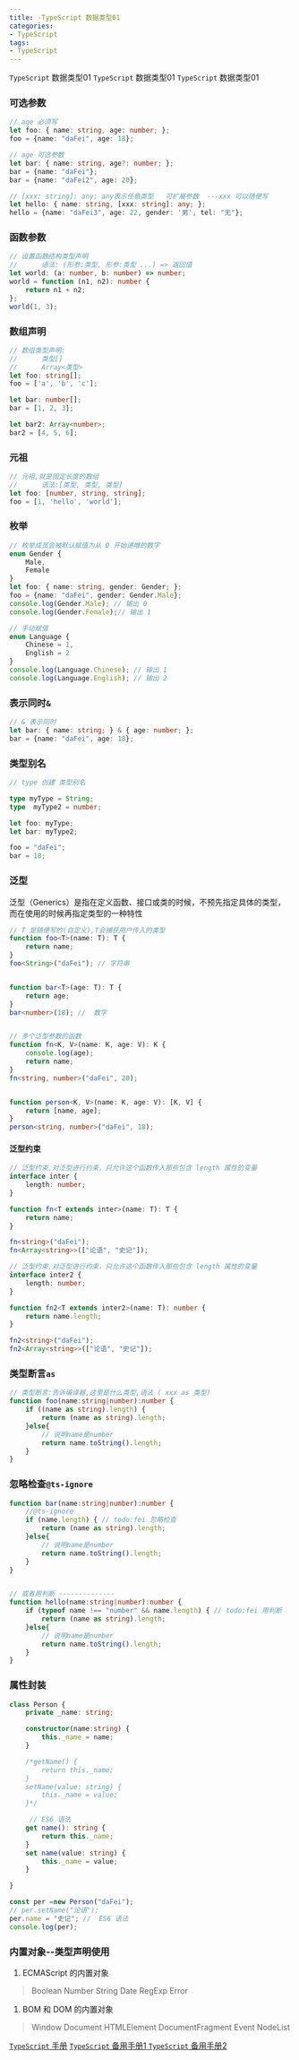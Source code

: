 ```yaml
---
title: -TypeScript 数据类型01
categories: 
- TypeScript
tags:
- TypeScript
---
```

`TypeScript` 数据类型01
`TypeScript` 数据类型01
`TypeScript` 数据类型01

### 可选参数

```typescript
// age 必须写
let foo: { name: string, age: number; };
foo = {name: "daFei", age: 18};

// age 可选参数
let bar: { name: string, age?: number; };
bar = {name: "daFei"};
bar = {name: "daFei2", age: 20};

// [xxx: string]: any; any表示任意类型   可扩展参数  ---xxx 可以随便写
let hello: { name: string, [xxx: string]: any; };
hello = {name: "daFei3", age: 22, gender: '男', tel: "无"};
```

### 函数参数

```typescript
// 设置函数结构类型声明
//      语法: (形参:类型, 形参:类型 ...) => 返回值
let world: (a: number, b: number) => number;
world = function (n1, n2): number {
    return n1 + n2;
};
world(1, 3);
```

### 数组声明

```typescript
// 数组类型声明:
//      类型[]
//      Array<类型>
let foo: string[];
foo = ['a', 'b', 'c'];

let bar: number[];
bar = [1, 2, 3];

let bar2: Array<number>;
bar2 = [4, 5, 6];
```

### 元祖

```typescript
// 元祖,就是固定长度的数组
//      语法:[类型, 类型, 类型]
let foo: [number, string, string];
foo = [1, 'hello', 'world'];
```

### 枚举

```typescript
// 枚举成员会被默认赋值为从 0 开始递增的数字
enum Gender {
    Male,
    Female
}
let foo: { name: string, gender: Gender; };
foo = {name: "daFei", gender: Gender.Male};
console.log(Gender.Male); // 输出 0
console.log(Gender.Female);// 输出 1

// 手动赋值
enum Language {
    Chinese = 1,
    English = 2
}
console.log(Language.Chinese); // 输出 1
console.log(Language.English); // 输出 2

```

###  表示同时`&`

```typescript
// & 表示同时
let bar: { name: string; } & { age: number; };
bar = {name: "daFei", age: 18};
```

### 类型别名

```typescript
// type 创建 类型别名

type myType = String;
type  myType2 = number;

let foo: myType;
let bar: myType2;

foo = "daFei";
bar = 18;
```

### 泛型

泛型（Generics）是指在定义函数、接口或类的时候，不预先指定具体的类型，而在使用的时候再指定类型的一种特性

```typescript
// T 是随便写的(自定义),T会捕获用户传入的类型
function foo<T>(name: T): T {
    return name;
}
foo<String>("daFei"); // 字符串


function bar<T>(age: T): T {
    return age;
}
bar<number>(18); //  数字


// 多个泛型参数的函数
function fn<K, V>(name: K, age: V): K {
    console.log(age);
    return name;
}
fn<string, number>("daFei", 20);


function person<K, V>(name: K, age: V): [K, V] {
    return [name, age];
}
person<string, number>("daFei", 18);

```

#### 泛型约束

```typescript
// 泛型约束,对泛型进行约束，只允许这个函数传入那些包含 length 属性的变量
interface inter {
    length: number;
}

function fn<T extends inter>(name: T): T {
    return name;
}

fn<string>("daFei");
fn<Array<string>>(["论语", "史记"]);
```

```typescript
// 泛型约束,对泛型进行约束，只允许这个函数传入那些包含 length 属性的变量
interface inter2 {
    length: number;
}

function fn2<T extends inter2>(name: T): number {
    return name.length;
}

fn2<string>("daFei");
fn2<Array<string>>(["论语", "史记"]);
```



### 类型断言`as`

```typescript
// 类型断言:告诉编译器,这里是什么类型,语法 ( xxx as 类型)
function foo(name:string|number):number {
    if ((name as string).length) {
        return (name as string).length;
    }else{
        // 说明name是number
        return name.toString().length;
    }
}
```

### 忽略检查`@ts-ignore`

```typescript
function bar(name:string|number):number {
    //@ts-ignore
    if (name.length) { // todo:fei 忽略检查
        return (name as string).length;
    }else{
        // 说明name是number
        return name.toString().length;
    }
}


// 或者用判断 --------------
function hello(name:string|number):number {
    if (typeof name !== "number" && name.length) { // todo:fei 用判断
        return (name as string).length;
    }else{
        // 说明name是number
        return name.toString().length;
    }
}
```



### 属性封装

```typescript
class Person {
    private _name: string;

    constructor(name:string) {
        this._name = name;
    }

    /*getName() {
        return this._name;
    }
    setName(value: string) {
        this._name = value;
    }*/

     // ES6 语法
    get name(): string {
        return this._name;
    }
    set name(value: string) {
        this._name = value;
    }

}

const per =new Person("daFei");
// per.setName("论语");
per.name = "史记"; //  ES6 语法
console.log(per);
```

### 内置对象--类型声明使用

1. ECMAScript 的内置对象

> Boolean
> Number
> String
> Date
> RegExp
> Error

1. BOM 和 DOM 的内置对象

> Window
> Document
> HTMLElement
> DocumentFragment
> Event
> NodeList



[`TypeScript` 手册](https://typescript.bootcss.com/basic-types.html)
[`TypeScript` 备用手册1 ](https://24kcs.github.io/vue3_study/chapter1/03_HelloWorld.html)
[`TypeScript` 备用手册2 ](https://www.typescriptlang.org/docs/handbook/2/everyday-types.html)





























